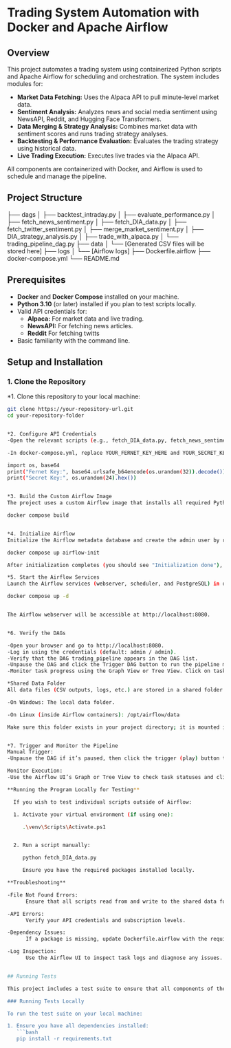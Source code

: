 # Trading System Automation with Docker and Apache Airflow

## Overview

This project automates a trading system using containerized Python scripts and Apache Airflow for scheduling and orchestration. The system includes modules for:
- **Market Data Fetching:** Uses the Alpaca API to pull minute-level market data.
- **Sentiment Analysis:** Analyzes news and social media sentiment using NewsAPI, Reddit, and Hugging Face Transformers.
- **Data Merging & Strategy Analysis:** Combines market data with sentiment scores and runs trading strategy analyses.
- **Backtesting & Performance Evaluation:** Evaluates the trading strategy using historical data.
- **Live Trading Execution:** Executes live trades via the Alpaca API.

All components are containerized with Docker, and Airflow is used to schedule and manage the pipeline.


## Project Structure

├── dags │ ├── backtest_intraday.py │ ├── evaluate_performance.py │ ├── fetch_news_sentiment.py │ ├── fetch_DIA_data.py │ ├── fetch_twitter_sentiment.py │ ├── merge_market_sentiment.py │ ├── DIA_strategy_analysis.py │ ├── trade_with_alpaca.py │ └── trading_pipeline_dag.py ├── data │ └── [Generated CSV files will be stored here] ├── logs │ └── [Airflow logs] ├── Dockerfile.airflow ├── docker-compose.yml └── README.md


## Prerequisites

- **Docker** and **Docker Compose** installed on your machine.
- **Python 3.10** (or later) installed if you plan to test scripts locally.
- Valid API credentials for:
  - **Alpaca:** For market data and live trading.
  - **NewsAPI:** For fetching news articles.
  - **Reddit** For fetching twitts
- Basic familiarity with the command line.

## Setup and Installation

### 1. Clone the Repository

*1. Clone this repository to your local machine:

```bash
git clone https://your-repository-url.git
cd your-repository-folder


*2. Configure API Credentials
-Open the relevant scripts (e.g., fetch_DIA_data.py, fetch_news_sentiment.py, trade_with_alpaca.py) and update them with your API keys.

-In docker-compose.yml, replace YOUR_FERNET_KEY_HERE and YOUR_SECRET_KEY_HERE with strong, random keys. Generate them using this Python snippet:

import os, base64
print("Fernet Key:", base64.urlsafe_b64encode(os.urandom(32)).decode())
print("Secret Key:", os.urandom(24).hex())


*3. Build the Custom Airflow Image
The project uses a custom Airflow image that installs all required Python dependencies. To build the image, run:

docker compose build


*4. Initialize Airflow
Initialize the Airflow metadata database and create the admin user by running:

docker compose up airflow-init

After initialization completes (you should see "Initialization done"), press Ctrl+C to exit the logs.

*5. Start the Airflow Services
Launch the Airflow services (webserver, scheduler, and PostgreSQL) in detached mode:

docker compose up -d


The Airflow webserver will be accessible at http://localhost:8080.


*6. Verify the DAGs

-Open your browser and go to http://localhost:8080.
-Log in using the credentials (default: admin / admin).
-Verify that the DAG trading_pipeline appears in the DAG list.
-Unpause the DAG and click the Trigger DAG button to run the pipeline manually.
-Monitor task progress using the Graph View or Tree View. Click on tasks to view detailed logs.

*Shared Data Folder
All data files (CSV outputs, logs, etc.) are stored in a shared folder:

-On Windows: The local data folder.

-On Linux (inside Airflow containers): /opt/airflow/data

Make sure this folder exists in your project directory; it is mounted in the Docker Compose file.


*7. Trigger and Monitor the Pipeline
Manual Trigger:
-Unpause the DAG if it’s paused, then click the trigger (play) button to run it manually.

Monitor Execution:
-Use the Airflow UI’s Graph or Tree View to check task statuses and click individual tasks to view their logs.

**Running the Program Locally for Testing**

  If you wish to test individual scripts outside of Airflow:

  1. Activate your virtual environment (if using one):

     .\venv\Scripts\Activate.ps1


  2. Run a script manually:

     python fetch_DIA_data.py

     Ensure you have the required packages installed locally.

**Troubleshooting**

-File Not Found Errors:
      Ensure that all scripts read from and write to the shared data folder. The Docker Compose file mounts the local data folder to /opt/airflow/data inside containers.

-API Errors:
      Verify your API credentials and subscription levels.

-Dependency Issues:
      If a package is missing, update Dockerfile.airflow with the required dependency and rebuild the image.

-Log Inspection:
      Use the Airflow UI to inspect task logs and diagnose any issues.


## Running Tests

This project includes a test suite to ensure that all components of the trading system work as expected. Tests are implemented using Python's built-in `unittest` framework.

### Running Tests Locally

To run the test suite on your local machine:

1. Ensure you have all dependencies installed:
   ```bash
   pip install -r requirements.txt
